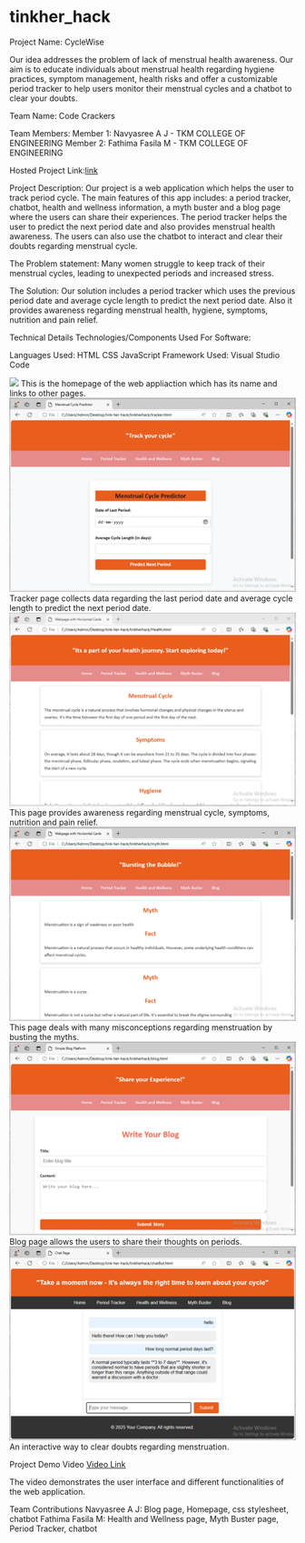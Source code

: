# tinkher_hack
Project Name: CycleWise

Our idea addresses the problem of lack of menstrual health awareness. Our aim is to educate individuals about menstrual health regarding hygiene practices, symptom management, health risks and  offer a customizable period tracker to help users monitor their menstrual cycles and a chatbot to clear your doubts.

Team Name: Code Crackers

Team Members:
Member 1: Navyasree A J - TKM COLLEGE OF ENGINEERING
Member 2: Fathima Fasila M - TKM COLLEGE OF ENGINEERING

Hosted Project Link:<a href="https://tinkherhack-8zbl.vercel.app/">link</a>

Project Description:
Our project is a web application which helps the user to track period cycle. The main features of this app includes: a period tracker, chatbot, health and wellness information, a myth buster and a blog page where the users can share their experiences. The period tracker helps the user to predict the next period date and also provides menstrual health awareness. The users can also use the chatbot to interact and clear their doubts regarding menstrual cycle. 

The Problem statement:
Many women struggle to keep track of their menstrual cycles, leading to unexpected periods and increased stress. 

The Solution:
Our solution includes a period tracker which uses the previous period date and average cycle length to predict the next period date. Also it provides awareness regarding menstrual health, hygiene, symptoms, nutrition and pain relief.

Technical Details
Technologies/Components Used
For Software:

Languages Used:
HTML
CSS
JavaScript
Framework Used:
Visual Studio Code

<p>
<img src = "homepage.PNG">
This is the homepage of the web appliaction which has its name and links to other pages.
<img src = "Tracker.PNG">
Tracker page collects data regarding the last period date and average cycle length to predict the next period date.
<img src = "Health.PNG">
This page provides awareness regarding menstrual cycle, symptoms, nutrition and pain relief.
<img src = "myth.PNG">
This page deals with many misconceptions regarding menstruation by busting the myths.
<img src = "blog.PNG">
Blog page allows the users to share their thoughts on periods.
<img src = "chatbot.PNG">
An interactive way to clear doubts regarding menstruation.
</p>

Project Demo
Video
<a href = "https://drive.google.com/file/d/1unJW-faYWGvBzrGGDu88Ws73BblTCZNC/view?usp=sharing">Video Link</a> 

The video demonstrates the user interface and different functionalities of the web application.


Team Contributions
Navyasree A J: Blog page, Homepage, css stylesheet, chatbot
Fathima Fasila M: Health and Wellness page, Myth Buster page, Period Tracker, chatbot

